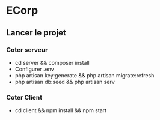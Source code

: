 
# ECorp

## Lancer le projet

### Coter serveur
- cd server && composer install
- Configurer .env
- php artisan key:generate && php artisan migrate:refresh 
- php artisan db:seed && php artisan serv
### Coter Client
- cd client && npm install && npm start